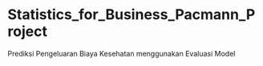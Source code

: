 # Statistics_for_Business_Pacmann_Project
Prediksi Pengeluaran Biaya Kesehatan menggunakan Evaluasi Model
